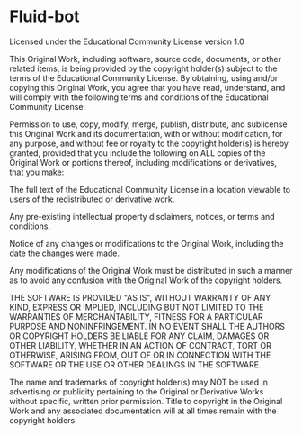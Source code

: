 Fluid-bot
===========

Licensed under the Educational Community License version 1.0

This Original Work, including software, source code, documents,
or other related items, is being provided by the copyright holder(s)
subject to the terms of the Educational Community License. By
obtaining, using and/or copying this Original Work, you agree that you
have read, understand, and will comply with the following terms and
conditions of the Educational Community License:

Permission to use, copy, modify, merge, publish, distribute, and
sublicense this Original Work and its documentation, with or without
modification, for any purpose, and without fee or royalty to the
copyright holder(s) is hereby granted, provided that you include the
following on ALL copies of the Original Work or portions thereof,
including modifications or derivatives, that you make:


The full text of the Educational Community License in a location viewable to
users of the redistributed or derivative work.


Any pre-existing intellectual property disclaimers, notices, or terms and
conditions.



Notice of any changes or modifications to the Original Work, including the
date the changes were made.


Any modifications of the Original Work must be distributed in such a manner as
to avoid any confusion with the Original Work of the copyright holders.

THE SOFTWARE IS PROVIDED "AS IS", WITHOUT WARRANTY OF ANY KIND,
EXPRESS OR IMPLIED, INCLUDING BUT NOT LIMITED TO THE WARRANTIES OF
MERCHANTABILITY, FITNESS FOR A PARTICULAR PURPOSE AND NONINFRINGEMENT.
IN NO EVENT SHALL THE AUTHORS OR COPYRIGHT HOLDERS BE LIABLE FOR ANY
CLAIM, DAMAGES OR OTHER LIABILITY, WHETHER IN AN ACTION OF CONTRACT,
TORT OR OTHERWISE, ARISING FROM, OUT OF OR IN CONNECTION WITH THE
SOFTWARE OR THE USE OR OTHER DEALINGS IN THE SOFTWARE.

The name and trademarks of copyright holder(s) may NOT be used
in advertising or publicity pertaining to the Original or Derivative
Works without specific, written prior permission. Title to copyright in
the Original Work and any associated documentation will at all times
remain with the copyright holders.